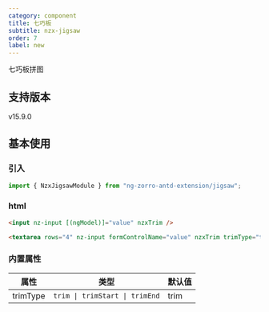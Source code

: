 ```yaml
---
category: component
title: 七巧板
subtitle: nzx-jigsaw
order: 7
label: new
---
```


七巧板拼图

## 支持版本

<label type="success">v15.9.0</label>

## 基本使用

### 引入

```ts
import { NzxJigsawModule } from "ng-zorro-antd-extension/jigsaw";
```

### html

```html
<input nz-input [(ngModel)]="value" nzxTrim />

<textarea rows="4" nz-input formControlName="value" nzxTrim trimType="trimEnd"></textarea>
```

### 内置属性

| 属性     | 类型                           | 默认值 |
| -------- | ------------------------------ | ------ |
| trimType | `trim \| trimStart \| trimEnd` | trim   |
